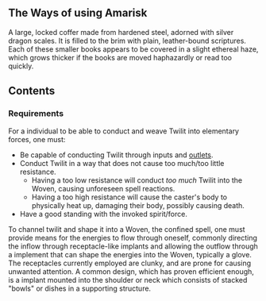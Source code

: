 ## The Ways of using Amarisk 
A large, locked coffer made from hardened steel, adorned with silver dragon scales.
It is filled to the brim with plain, leather-bound scriptures.
Each of these smaller books appears to be covered in a slight ethereal haze, which grows thicker if the books are moved haphazardly or read too quickly.
## Contents
### Requirements
For a individual to be able to conduct and weave Twilit into elementary forces, one must:
- Be capable of conducting Twilit through inputs and [outlets](Spellcasting%20Glove.md). 
- Conduct Twilit in a way that does not cause too much/too little resistance.
	- Having a too low resistance will conduct *too much* Twilit into the Woven, causing unforeseen spell reactions.
	- Having a too high resistance will cause the caster's body to physically heat up, damaging their body, possibly causing death. 
- Have a good standing with the invoked spirit/force.

To channel twilit and shape it into a Woven, the confined spell, one must provide means for the energies to flow through oneself, commonly directing the inflow through receptacle-like implants and allowing the outflow through a implement that can shape the energies into the Woven, typically a glove. 
The receptacles currently employed are clunky, and are prone for causing unwanted attention. 
A common design, which has proven efficient enough, is a implant mounted into the shoulder or neck which consists of stacked "bowls" or dishes in a supporting structure. 